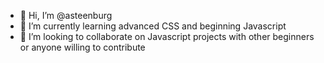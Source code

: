 - 👋 Hi, I’m @asteenburg
- 🌱 I’m currently learning advanced CSS and beginning Javascript
- 💞️ I’m looking to collaborate on Javascript projects with other beginners or anyone willing to contribute

<!---
asteenburg/asteenburg is a ✨ special ✨ repository because its `README.md` (this file) appears on your GitHub profile.
You can click the Preview link to take a look at your changes.
--->
